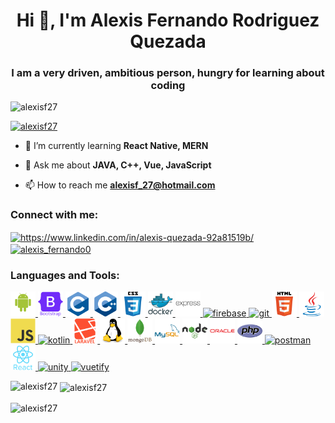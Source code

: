 <h1 align="center">Hi 👋, I'm Alexis Fernando Rodriguez Quezada</h1>
<h3 align="center">I am a very driven, ambitious person, hungry for learning about coding</h3>

<p align="left"> <img
    src="https://komarev.com/ghpvc/?username=alexisf27&label=Profile%20views&color=0e75b6&style=flat"
    alt="alexisf27"
  /> </p>

<p align="left"> <a href="https://github.com/ryo-ma/github-profile-trophy"><img
      src="https://github-profile-trophy.vercel.app/?username=alexisf27"
      alt="alexisf27"
    /></a> </p>

- 🌱 I’m currently learning **React Native, MERN**

- 💬 Ask me about **JAVA, C++, Vue, JavaScript**

- 📫 How to reach me **alexisf_27@hotmail.com**

<h3 align="left">Connect with me:</h3>
<p align="left">
  <a
    href="https://linkedin.com/in/https://www.linkedin.com/in/alexis-quezada-92a81519b/"
    target="blank"
  ><img
      align="center"
      src="https://raw.githubusercontent.com/rahuldkjain/github-profile-readme-generator/master/src/images/icons/Social/linked-in-alt.svg"
      alt="https://www.linkedin.com/in/alexis-quezada-92a81519b/"
      height="30"
      width="40"
    /></a>
  <a
    href="https://instagram.com/alexis_fernando0"
    target="blank"
  ><img
      align="center"
      src="https://raw.githubusercontent.com/rahuldkjain/github-profile-readme-generator/master/src/images/icons/Social/instagram.svg"
      alt="alexis_fernando0"
      height="30"
      width="40"
    /></a>
</p>

<h3 align="left">Languages and Tools:</h3>
<p align="left"> <a
    href="https://developer.android.com"
    target="_blank"
    rel="noreferrer"
  > <img
      src="https://raw.githubusercontent.com/devicons/devicon/master/icons/android/android-original-wordmark.svg"
      alt="android"
      width="40"
      height="40"
    /> </a> <a
    href="https://getbootstrap.com"
    target="_blank"
    rel="noreferrer"
  > <img
      src="https://raw.githubusercontent.com/devicons/devicon/master/icons/bootstrap/bootstrap-plain-wordmark.svg"
      alt="bootstrap"
      width="40"
      height="40"
    /> </a> <a
    href="https://www.cprogramming.com/"
    target="_blank"
    rel="noreferrer"
  > <img
      src="https://raw.githubusercontent.com/devicons/devicon/master/icons/c/c-original.svg"
      alt="c"
      width="40"
      height="40"
    /> </a> <a
    href="https://www.w3schools.com/cpp/"
    target="_blank"
    rel="noreferrer"
  > <img
      src="https://raw.githubusercontent.com/devicons/devicon/master/icons/cplusplus/cplusplus-original.svg"
      alt="cplusplus"
      width="40"
      height="40"
    /> </a> <a
    href="https://www.w3schools.com/css/"
    target="_blank"
    rel="noreferrer"
  > <img
      src="https://raw.githubusercontent.com/devicons/devicon/master/icons/css3/css3-original-wordmark.svg"
      alt="css3"
      width="40"
      height="40"
    /> </a> <a
    href="https://www.docker.com/"
    target="_blank"
    rel="noreferrer"
  > <img
      src="https://raw.githubusercontent.com/devicons/devicon/master/icons/docker/docker-original-wordmark.svg"
      alt="docker"
      width="40"
      height="40"
    /> </a> <a
    href="https://expressjs.com"
    target="_blank"
    rel="noreferrer"
  > <img
      src="https://raw.githubusercontent.com/devicons/devicon/master/icons/express/express-original-wordmark.svg"
      alt="express"
      width="40"
      height="40"
    /> </a> <a
    href="https://firebase.google.com/"
    target="_blank"
    rel="noreferrer"
  > <img
      src="https://www.vectorlogo.zone/logos/firebase/firebase-icon.svg"
      alt="firebase"
      width="40"
      height="40"
    /> </a> <a
    href="https://git-scm.com/"
    target="_blank"
    rel="noreferrer"
  > <img
      src="https://www.vectorlogo.zone/logos/git-scm/git-scm-icon.svg"
      alt="git"
      width="40"
      height="40"
    /> </a> <a
    href="https://www.w3.org/html/"
    target="_blank"
    rel="noreferrer"
  > <img
      src="https://raw.githubusercontent.com/devicons/devicon/master/icons/html5/html5-original-wordmark.svg"
      alt="html5"
      width="40"
      height="40"
    /> </a> <a
    href="https://www.java.com"
    target="_blank"
    rel="noreferrer"
  > <img
      src="https://raw.githubusercontent.com/devicons/devicon/master/icons/java/java-original.svg"
      alt="java"
      width="40"
      height="40"
    /> </a> <a
    href="https://developer.mozilla.org/en-US/docs/Web/JavaScript"
    target="_blank"
    rel="noreferrer"
  > <img
      src="https://raw.githubusercontent.com/devicons/devicon/master/icons/javascript/javascript-original.svg"
      alt="javascript"
      width="40"
      height="40"
    /> </a> <a
    href="https://kotlinlang.org"
    target="_blank"
    rel="noreferrer"
  > <img
      src="https://www.vectorlogo.zone/logos/kotlinlang/kotlinlang-icon.svg"
      alt="kotlin"
      width="40"
      height="40"
    /> </a> <a
    href="https://laravel.com/"
    target="_blank"
    rel="noreferrer"
  > <img
      src="https://raw.githubusercontent.com/devicons/devicon/master/icons/laravel/laravel-plain-wordmark.svg"
      alt="laravel"
      width="40"
      height="40"
    /> </a> <a
    href="https://www.linux.org/"
    target="_blank"
    rel="noreferrer"
  > <img
      src="https://raw.githubusercontent.com/devicons/devicon/master/icons/linux/linux-original.svg"
      alt="linux"
      width="40"
      height="40"
    /> </a> <a
    href="https://www.mongodb.com/"
    target="_blank"
    rel="noreferrer"
  > <img
      src="https://raw.githubusercontent.com/devicons/devicon/master/icons/mongodb/mongodb-original-wordmark.svg"
      alt="mongodb"
      width="40"
      height="40"
    /> </a> <a
    href="https://www.mysql.com/"
    target="_blank"
    rel="noreferrer"
  > <img
      src="https://raw.githubusercontent.com/devicons/devicon/master/icons/mysql/mysql-original-wordmark.svg"
      alt="mysql"
      width="40"
      height="40"
    /> </a> <a
    href="https://nodejs.org"
    target="_blank"
    rel="noreferrer"
  > <img
      src="https://raw.githubusercontent.com/devicons/devicon/master/icons/nodejs/nodejs-original-wordmark.svg"
      alt="nodejs"
      width="40"
      height="40"
    /> </a> <a
    href="https://www.oracle.com/"
    target="_blank"
    rel="noreferrer"
  > <img
      src="https://raw.githubusercontent.com/devicons/devicon/master/icons/oracle/oracle-original.svg"
      alt="oracle"
      width="40"
      height="40"
    /> </a> <a
    href="https://www.php.net"
    target="_blank"
    rel="noreferrer"
  > <img
      src="https://raw.githubusercontent.com/devicons/devicon/master/icons/php/php-original.svg"
      alt="php"
      width="40"
      height="40"
    /> </a> <a
    href="https://postman.com"
    target="_blank"
    rel="noreferrer"
  > <img
      src="https://www.vectorlogo.zone/logos/getpostman/getpostman-icon.svg"
      alt="postman"
      width="40"
      height="40"
    /> </a> <a
    href="https://reactjs.org/"
    target="_blank"
    rel="noreferrer"
  > <img
      src="https://raw.githubusercontent.com/devicons/devicon/master/icons/react/react-original-wordmark.svg"
      alt="react"
      width="40"
      height="40"
    /> </a> <a
    href="https://unity.com/"
    target="_blank"
    rel="noreferrer"
  > <img
      src="https://www.vectorlogo.zone/logos/unity3d/unity3d-icon.svg"
      alt="unity"
      width="40"
      height="40"
    /> </a> <a
    href="https://vuetifyjs.com/en/"
    target="_blank"
    rel="noreferrer"
  > <img
      src="https://bestofjs.org/logos/vuetify.svg"
      alt="vuetify"
      width="40"
      height="40"
    /> </a> </p>

<p><img
    align="left"
    src="https://github-readme-stats.vercel.app/api/top-langs?username=alexisf27&show_icons=true&locale=en&layout=compact"
    alt="alexisf27"
  /></p>

<p>&nbsp;<img
    align="center"
    src="https://github-readme-stats.vercel.app/api?username=alexisf27&show_icons=true&locale=en"
    alt="alexisf27"
  /></p>

<p><img
    align="center"
    src="https://github-readme-streak-stats.herokuapp.com/?user=alexisf27&"
    alt="alexisf27"
  /></p>
